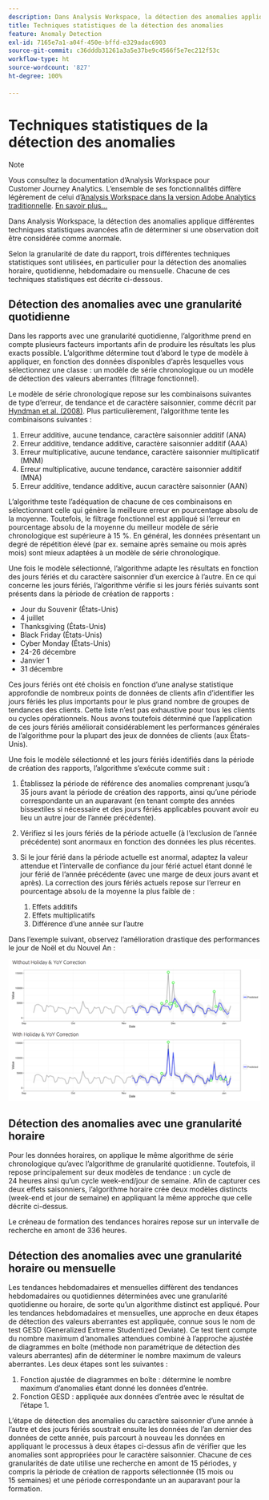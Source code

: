 ```yaml
---
description: Dans Analysis Workspace, la détection des anomalies applique différentes techniques statistiques avancées afin de déterminer si une observation doit être considérée comme anormale.
title: Techniques statistiques de la détection des anomalies
feature: Anomaly Detection
exl-id: 7165e7a1-a04f-450e-bffd-e329adac6903
source-git-commit: c36dddb31261a3a5e37be9c4566f5e7ec212f53c
workflow-type: ht
source-wordcount: '827'
ht-degree: 100%

---
```


# Techniques statistiques de la détection des anomalies

>[!NOTE]
>
>Vous consultez la documentation d’Analysis Workspace pour Customer Journey Analytics. L’ensemble de ses fonctionnalités diffère légèrement de celui d’[Analysis Workspace dans la version Adobe Analytics traditionnelle](https://experienceleague.adobe.com/docs/analytics/analyze/analysis-workspace/home.html?lang=fr). [En savoir plus...](/help/getting-started/cja-aa.md)

Dans Analysis Workspace, la détection des anomalies applique différentes techniques statistiques avancées afin de déterminer si une observation doit être considérée comme anormale.

Selon la granularité de date du rapport, trois différentes techniques statistiques sont utilisées, en particulier pour la détection des anomalies horaire, quotidienne, hebdomadaire ou mensuelle. Chacune de ces techniques statistiques est décrite ci-dessous.

## Détection des anomalies avec une granularité quotidienne

Dans les rapports avec une granularité quotidienne, l’algorithme prend en compte plusieurs facteurs importants afin de produire les résultats les plus exacts possible. L’algorithme détermine tout d’abord le type de modèle à appliquer, en fonction des données disponibles d’après lesquelles vous sélectionnez une classe : un modèle de série chronologique ou un modèle de détection des valeurs aberrantes (filtrage fonctionnel).

Le modèle de série chronologique repose sur les combinaisons suivantes de type d’erreur, de tendance et de caractère saisonnier, comme décrit par [Hyndman et al. (2008)](https://www.springer.com/us/book/9783540719168). Plus particulièrement, l’algorithme tente les combinaisons suivantes :

1. Erreur additive, aucune tendance, caractère saisonnier additif (ANA)
1. Erreur additive, tendance additive, caractère saisonnier additif (AAA)
1. Erreur multiplicative, aucune tendance, caractère saisonnier multiplicatif (MNM)
1. Erreur multiplicative, aucune tendance, caractère saisonnier additif (MNA)
1. Erreur additive, tendance additive, aucun caractère saisonnier (AAN)

L’algorithme teste l’adéquation de chacune de ces combinaisons en sélectionnant celle qui génère la meilleure erreur en pourcentage absolu de la moyenne. Toutefois, le filtrage fonctionnel est appliqué si l’erreur en pourcentage absolu de la moyenne du meilleur modèle de série chronologique est supérieure à 15 %. En général, les données présentant un degré de répétition élevé (par ex. semaine après semaine ou mois après mois) sont mieux adaptées à un modèle de série chronologique.

Une fois le modèle sélectionné, l’algorithme adapte les résultats en fonction des jours fériés et du caractère saisonnier d’un exercice à l’autre. En ce qui concerne les jours fériés, l’algorithme vérifie si les jours fériés suivants sont présents dans la période de création de rapports :

* Jour du Souvenir (États-Unis)
* 4 juillet
* Thanksgiving (États-Unis)
* Black Friday (États-Unis)
* Cyber Monday (États-Unis)
* 24-26 décembre
* Janvier 1
* 31 décembre

Ces jours fériés ont été choisis en fonction d’une analyse statistique approfondie de nombreux points de données de clients afin d’identifier les jours fériés les plus importants pour le plus grand nombre de groupes de tendances des clients. Cette liste n’est pas exhaustive pour tous les clients ou cycles opérationnels. Nous avons toutefois déterminé que l’application de ces jours fériés améliorait considérablement les performances générales de l’algorithme pour la plupart des jeux de données de clients (aux États-Unis).

Une fois le modèle sélectionné et les jours fériés identifiés dans la période de création des rapports, l’algorithme s’exécute comme suit :

1. Établissez la période de référence des anomalies comprenant jusqu’à 35 jours avant la période de création des rapports, ainsi qu’une période correspondante un an auparavant (en tenant compte des années bissextiles si nécessaire et des jours fériés applicables pouvant avoir eu lieu un autre jour de l’année précédente).
1. Vérifiez si les jours fériés de la période actuelle (à l’exclusion de l’année précédente) sont anormaux en fonction des données les plus récentes.
1. Si le jour férié dans la période actuelle est anormal, adaptez la valeur attendue et l’intervalle de confiance du jour férié actuel étant donné le jour férié de l’année précédente (avec une marge de deux jours avant et après). La correction des jours fériés actuels repose sur l’erreur en pourcentage absolu de la moyenne la plus faible de :

   1. Effets additifs
   1. Effets multiplicatifs
   1. Différence d’une année sur l’autre

Dans l’exemple suivant, observez l’amélioration drastique des performances le jour de Noël et du Nouvel An :

![](assets/anomaly_statistics.png)

## Détection des anomalies avec une granularité horaire

Pour les données horaires, on applique le même algorithme de série chronologique qu’avec l’algorithme de granularité quotidienne. Toutefois, il repose principalement sur deux modèles de tendance : un cycle de 24 heures ainsi qu’un cycle week-end/jour de semaine. Afin de capturer ces deux effets saisonniers, l’algorithme horaire crée deux modèles distincts (week-end et jour de semaine) en appliquant la même approche que celle décrite ci-dessus.

Le créneau de formation des tendances horaires repose sur un intervalle de recherche en amont de 336 heures.

## Détection des anomalies avec une granularité horaire ou mensuelle

Les tendances hebdomadaires et mensuelles diffèrent des tendances hebdomadaires ou quotidiennes déterminées avec une granularité quotidienne ou horaire, de sorte qu’un algorithme distinct est appliqué. Pour les tendances hebdomadaires et mensuelles, une approche en deux étapes de détection des valeurs aberrantes est appliquée, connue sous le nom de test GESD (Generalized Extreme Studentized Deviate). Ce test tient compte du nombre maximum d’anomalies attendues combiné à l’approche ajustée de diagrammes en boîte (méthode non paramétrique de détection des valeurs aberrantes) afin de déterminer le nombre maximum de valeurs aberrantes. Les deux étapes sont les suivantes :

1. Fonction ajustée de diagrammes en boîte : détermine le nombre maximum d’anomalies étant donné les données d’entrée.
1. Fonction GESD : appliquée aux données d’entrée avec le résultat de l’étape 1.

L’étape de détection des anomalies du caractère saisonnier d’une année à l’autre et des jours fériés soustrait ensuite les données de l’an dernier des données de cette année, puis parcourt à nouveau les données en appliquant le processus à deux étapes ci-dessus afin de vérifier que les anomalies sont appropriées pour le caractère saisonnier. Chacune de ces granularités de date utilise une recherche en amont de 15 périodes, y compris la période de création de rapports sélectionnée (15 mois ou 15 semaines) et une période correspondante un an auparavant pour la formation.
